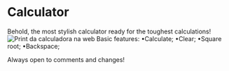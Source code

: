 # Calculator
Behold, the most stylish calculator ready for the toughest calculations!
![Print da calculadora na web](https://github.com/user-attachments/assets/6fa0ed1d-5653-49ff-95d1-5958cf1702d9)
Basic features:
•Calculate;
•Clear;
•Square root;
•Backspace;

Always open to comments and changes!
